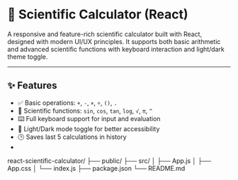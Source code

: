 # 🧮 Scientific Calculator (React)

A responsive and feature-rich scientific calculator built with React, designed with modern UI/UX principles. It supports both basic arithmetic and advanced scientific functions with keyboard interaction and light/dark theme toggle.

---

## ✨ Features

- ✅ Basic operations: `+`, `-`, `×`, `÷`, `()`, `.`  
- 🧠 Scientific functions: `sin`, `cos`, `tan`, `log`, `√`, `π`, `^`  
- ⌨️ Full keyboard support for input and evaluation  
- 🌙 Light/Dark mode toggle for better accessibility  
- 🕒 Saves last 5 calculations in history
- 
react-scientific-calculator/
├── public/
├── src/
│   ├── App.js
│   ├── App.css
│   └── index.js
├── package.json
└── README.md
